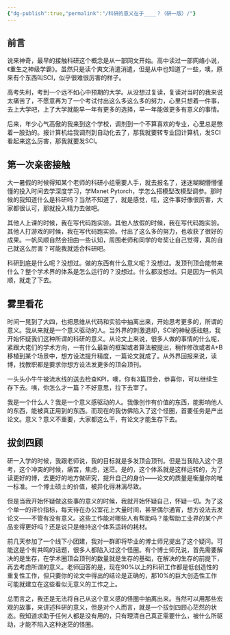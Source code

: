 ```yaml
---
{"dg-publish":true,"permalink":"/科研的意义在于____？（研一版）/"}
---
```


## 前言
说来神奇，最早的接触科研这个概念是从一部网文开始。高中读过一部网络小说，《重生之神级学霸》。虽然只是读个爽文消遣消遣，但是从中也知道了一些，噢，原来有个东西叫SCI，似乎很难很厉害的样子。

高考失利，考到一个远不如心中预期的大学。从没想过复读，复读对当时的我来说太痛苦了，不愿意再为了一个考试付出这么多这么多的努力，心里只想着一件事，去上大学吧，上了大学就能早一年有更多的选择，早一年能做更多有意义的事情。

后来，年少心气高傲的我来到这个学校，调剂到一个不算喜欢的专业，心里总是憋着一股劲的。报计算机给我调剂到自动化去了，那我就要转专业回计算机，发SCI看起来这么厉害，那我就要发SCI。
## 第一次亲密接触
大一暑假的时候得知某个老师的科研小组需要人手，就去报名了，迷迷糊糊懵懵懂懂的投入时间去学深度学习，学Mxnet Pytorch，学怎么搭模型改模型调参。那时候的我知道什么是科研吗？当然不知道了，就是感觉，哇，这件事好像很厉害，大家都很认可，那就投入精力去做吧。

其他人上课的时候，我在写代码跑实验。其他人放假的时候，我在写代码跑实验。其他人打游戏的时候，我在写代码跑实验。付出了这么多的努力，也收获了很好的成果。一帆风顺自然会扭曲一些认知，周围老师和同学的夸奖让自己觉得，真的自己就这么厉害？可能我就适合科研吧。

科研到底是什么呢？没想过。做的东西有什么意义呢？没想过。发顶刊顶会能带来什么？整个学术界的体系是怎么运行的？没想过。什么都没想过。只是因为一帆风顺，就走了下去。
## 雾里看花
时间一晃到了大四，也把思维从代码和实验中抽离出来，开始思考更多的，所谓的意义。我从来就是一个意义驱动的人。当外界的刺激退却，SCI的神秘感祛魅，我开始怀疑我们这种所谓的科研的意义。从论文上来说，很多人做的事情的什么呢，紧跟大佬们的学术方向，一有什么最新的框架或者算法被提出，稍作修改或者A+B移植到某个场景中，想方设法提升精度，一篇论文就成了。从外界回报来说，读博，找教职都是要求你想方设法发更多的顶会顶刊。

一头头小牛牛被流水线的送去检查KPI，噢，你有3篇顶会，恭喜你，可以继续生存下去。咦，你怎么才一篇？不好意思，拉下去宰了。

我是一个什么人？我是一个意义感驱动的人。我像创作有价值的东西，能影响他人的东西，能被真正用到的东西。而现在的我仿佛陷入了这个怪圈，首要任务是产出论文。意义？意义不重要，大家都这么干，有论文才能生存下去。
## 拔剑四顾
研一入学的时候，我跟老师说，我的目标就是多发顶会顶刊。但是当我陷入这个思考，这个冲突的时候，痛苦，焦虑，迷茫。是的，这个体系就是这样运转的，为了读更好的博，去更好的地方做研究，提升自己的身价——论文的质量是衡量你的唯一标准。一个博士硕士的价值，被异化得淋漓尽致。

但是当我开始怀疑做这些事的意义的时候，我就开始怀疑自己，怀疑一切。为了这个单一的评价指标，每天待在办公室花上大量时间，甚至偶尔通宵，想方设法去发论文——不管有没有意义。这些工作能对哪些人有帮助吗？能帮助工业界的某个产品变得更好吗？还是说只是维持这个体系运转的耗材。

前几天参加了一个线下小团建，我对一群即将毕业的博士师兄提出了这个疑问。可能这是个有共鸣的话题，很多人都陷入过这个怪圈。有个博士师兄说，首先需要解决的是生存，在学术圈顶会顶刊的数量就是生存的基础，在解决的生存的前提下，再去考虑所谓的意义。老师回答的是，现在90%以上的科研工作都是低创造性的重复性工作，但只要你的论文中得出的结论是正确的，那10%的巨大创造性工作可能就建立在这些看似无意义的工作之上。

总而言之，我还是无法将自己从这个意义感的怪圈中抽离出来。当然可以用那些宏观的故事，来讲述科研的意义，但是对个人而言，就是一个拔剑四顾心茫然的状态。我知道求助于任何人都是没有用的，只有理清自己真正需要什么，被什么所驱动，才能不陷入这种迷茫的怪圈。

